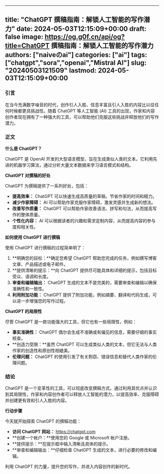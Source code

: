 
---
title: "ChatGPT 撰稿指南：解锁人工智能的写作潜力"
date: 2024-05-03T12:15:09+00:00
draft: false
image: https://og.g0f.cn/api/og?title=ChatGPT 撰稿指南：解锁人工智能的写作潜力
authors: ["naiveのai"]
categories: ["ai"]
tags: ["chatgpt","sora","openai","Mistral AI"]
slug: "20240503121509"
lastmod: 2024-05-03T12:15:09+00:00
---
### 引言

在当今充满数字噪音的时代，创作引人入胜、信息丰富且引人入胜的内容比以往任何时候都更具挑战性。随着 ChatGPT 等人工智能 (AI) 工具的出现，作家和内容创作者现在拥有了一种强大的工具，可以帮助他们克服这些挑战并释放他们的写作潜力。

### 正文

**什么是 ChatGPT？**

ChatGPT 是 OpenAI 开发的大型语言模型，旨在生成类似人类的文本。它利用先进的机器学习算法，通过分析大量文本数据来学习语言模式和结构。

**ChatGPT 对撰稿的好处**

ChatGPT 为撰稿提供了一系列好处，包括：

- **提高效率：** ChatGPT 可以快速生成高质量的草稿，节省作家的时间和精力。
- **减少作家障碍：** AI 可以帮助作家克服作家障碍，激发灵感并生成新的想法。
- **改善写作质量：** ChatGPT 可以帮助作家改善语法、拼写和句法，从而提高写作的整体质量。
- **个性化内容：** AI 可以根据读者的兴趣和需求定制内容，从而提高内容的参与度和相关性。

**如何使用 ChatGPT 进行撰稿**

使用 ChatGPT 进行撰稿的过程简单明了：

1. **明确您的目标：**确定您希望 ChatGPT 帮助您完成的任务，例如撰写博客文章、产品描述或电子邮件。
2. **提供清晰的提示：**向 ChatGPT 提供尽可能具体和详细的提示，包括目标受众、语调和长度。
3. **审查和编辑输出：** ChatGPT 生成的文本不是完美的，需要审查和编辑以确保准确性和一致性。
4. **利用附加功能：** ChatGPT 提供了附加功能，例如摘要、翻译和代码生成，可以进一步增强您的写作过程。

**ChatGPT 的局限性**

尽管 ChatGPT 是一款功能强大的工具，但它也有一些局限性，例如：

- **事实准确性：** ChatGPT 偶尔会生成不准确或有偏见的信息，需要仔细的事实核查。
- **创造力受限：**虽然 ChatGPT 可以生成类似人类的文本，但它无法与人类作家的创造性和原创性相媲美。
- **伦理问题：** ChatGPT 的使用引发了有关剽窃、错误信息和替代人类作家的伦理问题。

### 结论

ChatGPT 是一个变革性的工具，可以彻底改变撰稿方式。通过利用其优点并认识到其局限性，作家和内容创作者可以释放人工智能的潜力，以提高效率、克服障碍并创建更有效和引人入胜的内容。

**行动步骤**

今天就开始探索 ChatGPT 的撰稿功能：

- **访问 ChatGPT 网站：** https://chatgpt.com
- **创建一个帐户：**使用您的 Google 或 Microsoft 帐户注册。
- **提供提示：**在提示框中输入清晰且具体的提示。
- **审查和编辑输出：**仔细检查 ChatGPT 生成的文本，进行必要的修改和编辑。

利用 ChatGPT 的力量，提升您的写作，并进入内容创作的新时代。